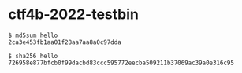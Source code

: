 # ctf4b-2022-testbin

```
$ md5sum hello
2ca3e453fb1aa01f28aa7aa8a0c97dda

$ sha256 hello
726958e877bfcb0f99dacbd83ccc595772eecba509211b37069ac39a0e316c95
```
